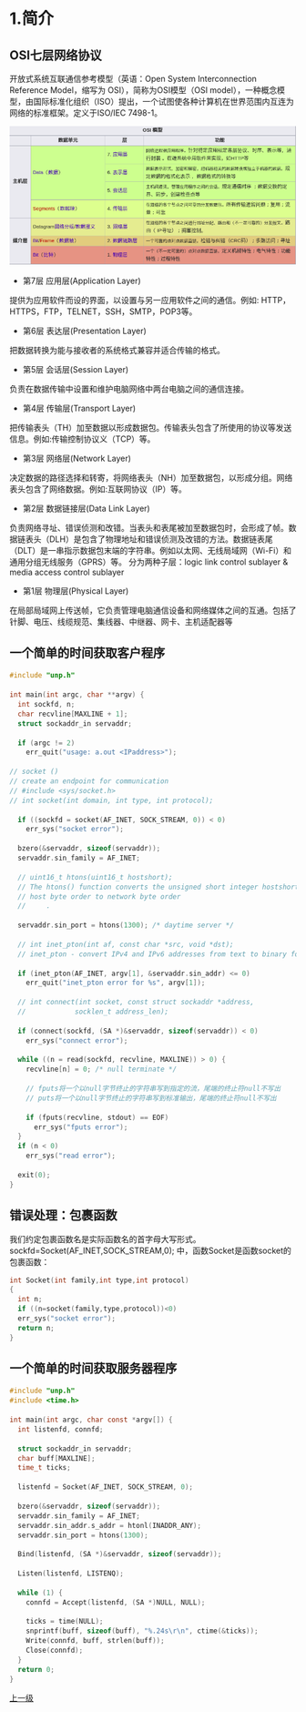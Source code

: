 # 1.简介

## OSI七层网络协议

开放式系统互联通信参考模型（英语：Open System Interconnection Reference Model，缩写为 OSI），简称为OSI模型（OSI model），一种概念模型，由国际标准化组织（ISO）提出，一个试图使各种计算机在世界范围内互连为网络的标准框架。定义于ISO/IEC 7498-1。

![](../images/intro_201710281828_1.png)

* 第7层 应用层(Application Layer)

提供为应用软件而设的界面，以设置与另一应用软件之间的通信。例如: HTTP，HTTPS，FTP，TELNET，SSH，SMTP，POP3等。

* 第6层 表达层(Presentation Layer)

把数据转换为能与接收者的系统格式兼容并适合传输的格式。

* 第5层 会话层(Session Layer)

负责在数据传输中设置和维护电脑网络中两台电脑之间的通信连接。

* 第4层 传输层(Transport Layer)

把传输表头（TH）加至数据以形成数据包。传输表头包含了所使用的协议等发送信息。例如:传输控制协议义（TCP）等。
* 第3层 网络层(Network Layer)

决定数据的路径选择和转寄，将网络表头（NH）加至数据包，以形成分组。网络表头包含了网络数据。例如:互联网协议（IP）等。

* 第2层 数据链接层(Data Link Layer)

负责网络寻址、错误侦测和改错。当表头和表尾被加至数据包时，会形成了帧。数据链表头（DLH）是包含了物理地址和错误侦测及改错的方法。数据链表尾（DLT）是一串指示数据包末端的字符串。例如以太网、无线局域网（Wi-Fi）和通用分组无线服务（GPRS）等。
分为两种子层：logic link control sublayer & media access control sublayer

* 第1层 物理层(Physical Layer)

在局部局域网上传送帧，它负责管理电脑通信设备和网络媒体之间的互通。包括了针脚、电压、线缆规范、集线器、中继器、网卡、主机适配器等


## 一个简单的时间获取客户程序

```c
#include "unp.h"

int main(int argc, char **argv) {
  int sockfd, n;
  char recvline[MAXLINE + 1];
  struct sockaddr_in servaddr;

  if (argc != 2)
    err_quit("usage: a.out <IPaddress>");

// socket ()
// create an endpoint for communication
// #include <sys/socket.h>
// int socket(int domain, int type, int protocol);

  if ((sockfd = socket(AF_INET, SOCK_STREAM, 0)) < 0)
    err_sys("socket error");

  bzero(&servaddr, sizeof(servaddr));
  servaddr.sin_family = AF_INET;

  // uint16_t htons(uint16_t hostshort);
  // The htons() function converts the unsigned short integer hostshort from
  // host byte order to network byte order
  //     .

  servaddr.sin_port = htons(1300); /* daytime server */

  // int inet_pton(int af, const char *src, void *dst);
  // inet_pton - convert IPv4 and IPv6 addresses from text to binary form

  if (inet_pton(AF_INET, argv[1], &servaddr.sin_addr) <= 0)
    err_quit("inet_pton error for %s", argv[1]);

  // int connect(int socket, const struct sockaddr *address,
  //            socklen_t address_len);

  if (connect(sockfd, (SA *)&servaddr, sizeof(servaddr)) < 0)
    err_sys("connect error");

  while ((n = read(sockfd, recvline, MAXLINE)) > 0) {
    recvline[n] = 0; /* null terminate */

    // fputs将一个以null字节终止的字符串写到指定的流，尾端的终止符null不写出
    // puts将一个以null字节终止的字符串写到标准输出，尾端的终止符null不写出

    if (fputs(recvline, stdout) == EOF)
      err_sys("fputs error");
  }
  if (n < 0)
    err_sys("read error");

  exit(0);
}

```

## 错误处理：包裹函数

我们约定包裹函数名是实际函数名的首字母大写形式。
sockfd=Socket(AF_INET,SOCK_STREAM,0);
中，函数Socket是函数socket的包裹函数：
```c
int Socket(int family,int type,int protocol)
{
  int n;
  if ((n=socket(family,type,protocol))<0)
  err_sys("socket error");
  return n;
}
```

## 一个简单的时间获取服务器程序

```c
#include "unp.h"
#include <time.h>

int main(int argc, char const *argv[]) {
  int listenfd, connfd;

  struct sockaddr_in servaddr;
  char buff[MAXLINE];
  time_t ticks;

  listenfd = Socket(AF_INET, SOCK_STREAM, 0);

  bzero(&servaddr, sizeof(servaddr));
  servaddr.sin_family = AF_INET;
  servaddr.sin_addr.s_addr = htonl(INADDR_ANY);
  servaddr.sin_port = htons(1300);

  Bind(listenfd, (SA *)&servaddr, sizeof(servaddr));

  Listen(listenfd, LISTENQ);

  while (1) {
    connfd = Accept(listenfd, (SA *)NULL, NULL);

    ticks = time(NULL);
    snprintf(buff, sizeof(buff), "%.24s\r\n", ctime(&ticks));
    Write(connfd, buff, strlen(buff));
    Close(connfd);
  }
  return 0;
}
```
[上一级](base.md)
